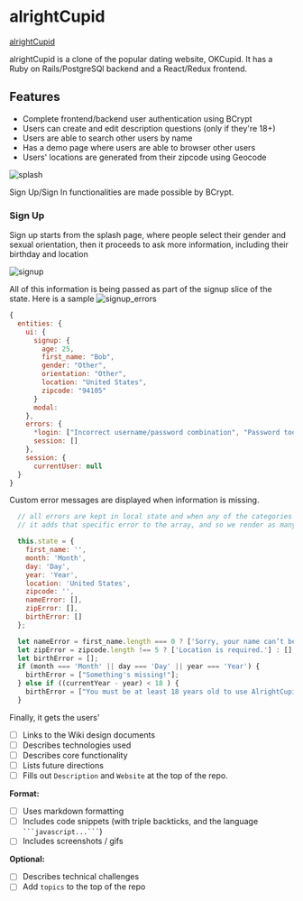 # alrightCupid

[alrightCupid](https://alrightcupid.herokuapp.com/#/)

alrightCupid is a clone of the popular dating website, OKCupid. It has a Ruby on Rails/PostgreSQl backend and a React/Redux frontend.

## Features

 * Complete frontend/backend user authentication using BCrypt
 * Users can create and edit description questions (only if they're 18+)
 * Users are able to search other users by name
 * Has a demo page where users are able to browser other users
 * Users' locations are generated from their zipcode using Geocode


![splash](https://github.com/imoran/alrightCupid/blob/master/splash.png)

Sign Up/Sign In functionalities are made possible by BCrypt.

### Sign Up

Sign up starts from the splash page, where people select their gender and
sexual orientation, then it proceeds to ask more information, including their birthday and
location

![signup](https://github.com/imoran/alrightCupid/blob/master/signup.png)

All of this information is being passed as part of the signup slice of the state. Here is a sample
![signup_errors]('https://github.com/imoran/alrightCupid/blob/master/signup_errors.png')

```javascript
{
  entities: {
    ui: {
      signup: {
        age: 25,
        first_name: "Bob",
        gender: "Other",
        orientation: "Other",
        location: "United States",
        zipcode: "94105"
      }
      modal:
    },
    errors: {
      *login: ["Incorrect username/password combination", "Password too short", "Username taken"],*
      session: []
    },
    session: {
      currentUser: null
  }
}
```

Custom error messages are displayed when information is missing.


```javascript
  // all errors are kept in local state and when any of the categories are missing,
  // it adds that specific error to the array, and so we render as many errors as there were present.

  this.state = {
    first_name: '',
    month: 'Month',
    day: 'Day',
    year: 'Year',
    location: 'United States',
    zipcode: '',
    nameError: [],
    zipError: [],
    birthError: []
  };

  let nameError = first_name.length === 0 ? ['Sorry, your name can’t be blank.'] : [];
  let zipError = zipcode.length !== 5 ? ['Location is required.'] : [];
  let birthError = [];
  if (month === 'Month' || day === 'Day' || year === 'Year') {
    birthError = ["Something's missing!"];
  } else if ((currentYear - year) < 18 ) {
    birthError = ["You must be at least 18 years old to use AlrightCupid."];
  }
```

Finally, it gets the users'














- [ ] Links to the Wiki design documents
- [ ] Describes technologies used
- [ ] Describes core functionality
- [ ] Lists future directions
- [ ] Fills out `Description` and `Website` at the top of the repo.

**Format:**
- [ ] Uses markdown formatting
- [ ] Includes code snippets (with triple backticks, and the language ` ```javascript...``` `)
- [ ] Includes screenshots / gifs

**Optional:**
- [ ] Describes technical challenges
- [ ] Add `topics` to the top of the repo
